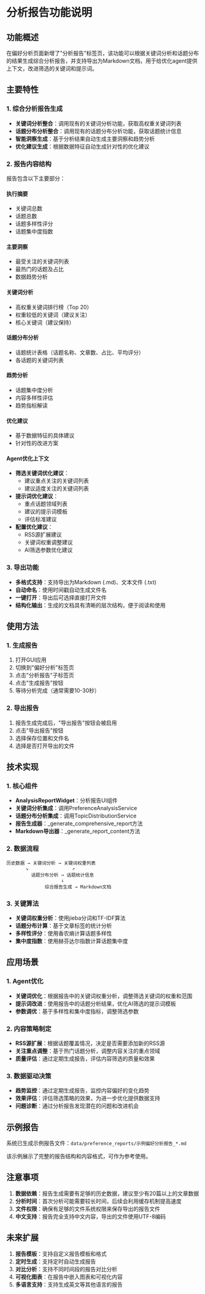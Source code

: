 # 分析报告功能说明

## 功能概述

在偏好分析页面新增了"分析报告"标签页，该功能可以根据关键词分析和话题分布的结果生成综合分析报告，并支持导出为Markdown文档，用于给优化agent提供上下文，改进筛选的关键词和提示词。

## 主要特性

### 1. 综合分析报告生成
- **关键词分析整合**：调用现有的关键词分析功能，获取高权重关键词列表
- **话题分布分析整合**：调用现有的话题分布分析功能，获取话题统计信息
- **智能洞察生成**：基于分析结果自动生成主要洞察和趋势分析
- **优化建议生成**：根据数据特征自动生成针对性的优化建议

### 2. 报告内容结构
报告包含以下主要部分：

#### 执行摘要
- 关键词总数
- 话题总数  
- 话题多样性评分
- 话题集中度指数

#### 主要洞察
- 最受关注的关键词列表
- 最热门的话题及占比
- 数据趋势分析

#### 关键词分析
- 高权重关键词排行榜（Top 20）
- 权重较低的关键词（建议关注）
- 核心关键词（建议保持）

#### 话题分布分析
- 话题统计表格（话题名称、文章数、占比、平均评分）
- 各话题的关键词列表

#### 趋势分析
- 话题集中度分析
- 内容多样性评估
- 趋势指标解读

#### 优化建议
- 基于数据特征的具体建议
- 针对性的改进方案

#### Agent优化上下文
- **筛选关键词优化建议**：
  - 建议重点关注的关键词列表
  - 建议适度关注的关键词列表
- **提示词优化建议**：
  - 重点话题领域列表
  - 建议的提示词模板
  - 评估标准建议
- **配置优化建议**：
  - RSS源扩展建议
  - 关键词权重调整建议
  - AI筛选参数优化建议

### 3. 导出功能
- **多格式支持**：支持导出为Markdown (.md)、文本文件 (.txt)
- **自动命名**：使用时间戳自动生成文件名
- **一键打开**：导出后可选择直接打开文件
- **结构化输出**：生成的文档具有清晰的层次结构，便于阅读和使用

## 使用方法

### 1. 生成报告
1. 打开GUI应用
2. 切换到"偏好分析"标签页
3. 点击"分析报告"子标签页
4. 点击"生成报告"按钮
5. 等待分析完成（通常需要10-30秒）

### 2. 导出报告
1. 报告生成完成后，"导出报告"按钮会被启用
2. 点击"导出报告"按钮
3. 选择保存位置和文件名
4. 选择是否打开导出的文件

## 技术实现

### 1. 核心组件
- **AnalysisReportWidget**：分析报告UI组件
- **关键词分析集成**：调用PreferenceAnalysisService
- **话题分布分析集成**：调用TopicDistributionService
- **报告生成器**：_generate_comprehensive_report方法
- **Markdown导出器**：_generate_report_content方法

### 2. 数据流程
```
历史数据 → 关键词分析 → 关键词权重列表
       ↘                ↗
         话题分布分析 → 话题统计信息
                    ↓
              综合报告生成 → Markdown文档
```

### 3. 关键算法
- **关键词权重分析**：使用jieba分词和TF-IDF算法
- **话题分布计算**：基于文章标签的统计分析
- **多样性评分**：使用香农熵计算话题多样性
- **集中度指数**：使用赫芬达尔指数计算话题集中度

## 应用场景

### 1. Agent优化
- **关键词优化**：根据报告中的关键词权重分析，调整筛选关键词的权重和范围
- **提示词改进**：使用报告中的话题分析结果，优化AI筛选的提示词模板
- **参数调优**：基于多样性和集中度指标，调整筛选参数

### 2. 内容策略制定
- **RSS源扩展**：根据话题覆盖情况，决定是否需要添加新的RSS源
- **关注重点调整**：基于热门话题分析，调整内容关注的重点领域
- **质量评估**：通过定期生成报告，评估内容筛选的质量和效果

### 3. 数据驱动决策
- **趋势监控**：通过定期生成报告，监控内容偏好的变化趋势
- **效果评估**：评估筛选策略的效果，为进一步优化提供数据支持
- **问题诊断**：通过分析报告发现潜在的问题和改进机会

## 示例报告

系统已生成示例报告文件：`data/preference_reports/示例偏好分析报告_*.md`

该示例展示了完整的报告结构和内容格式，可作为参考使用。

## 注意事项

1. **数据依赖**：报告生成需要有足够的历史数据，建议至少有20篇以上的文章数据
2. **分析时间**：首次分析可能需要较长时间，后续会利用缓存机制提高速度
3. **文件权限**：确保有足够的文件系统权限来保存导出的报告文件
4. **中文支持**：报告完全支持中文内容，导出的文件使用UTF-8编码

## 未来扩展

1. **报告模板**：支持自定义报告模板和格式
2. **定时生成**：支持定时自动生成报告
3. **对比分析**：支持不同时间段的报告对比分析
4. **可视化图表**：在报告中嵌入图表和可视化内容
5. **多语言支持**：支持生成英文等其他语言的报告

